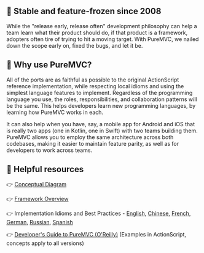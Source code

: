 
## 🎯 Stable and feature-frozen since 2008

While the "release early, release often" development philosophy can help a team learn what their product should do, if that product is a framework, adopters often tire of trying to hit a moving target. With PureMVC, we nailed down the scope early on, fixed the bugs, and let it be. 

## 🤔 Why use PureMVC?
All of the ports are as faithful as possible to the original ActionScript reference implementation, while respecting local idioms and using the simplest language features to implement. Regardless of the programming language you use, the roles, responsibilities, and collaboration patterns will be the same. This helps developers learn new programming languages, by learning how PureMVC works in each.

It can also help when you have, say, a mobile app for Android and iOS that is really two apps (one in Kotlin, one in Swift) with two teams building them. PureMVC allows you to employ the same architecture across both codebases, making it easier to maintain feature parity, as well as for developers to work across teams.

## 📖 Helpful resources
  
  👉 [Conceptual Diagram](https://puremvc.org/docs/PureMVC_Conceptual_and_Intro.pdf)

  👉 [Framework Overview](https://puremvc.org/docs/PureMVC_Framework_Overview_with_UML.pdf)

  👉 Implementation Idioms and Best Practices - 
  [English](https://puremvc.org/docs/PureMVC_IIBP_English.pdf), 
  [Chinese](https://puremvc.org/docs/PureMVC_IIBP_Chinese.pdf), 
  [French](https://puremvc.org/docs/PureMVC_IIBP_French.pdf), 
  [German](https://puremvc.org/docs/PureMVC_IIBP_German.pdf), 
  [Russian](https://puremvc.org/docs/PureMVC_IIBP_Russian.pdf), 
  [Spanish](https://puremvc.org/docs/PureMVC_IIBP_Spanish.pdf)

  👉 [Developer's Guide to PureMVC (O'Reilly)](http://oreil.ly/puremvc) (Examples in ActionScript, concepts apply to all versions)
 

